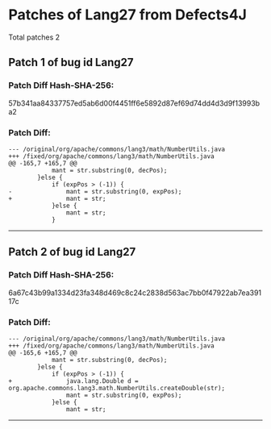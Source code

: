 
# Patches of Lang27 from Defects4J 
Total patches 2
## Patch 1 of bug id Lang27
### Patch Diff Hash-SHA-256:

57b341aa84337757ed5ab6d00f4451ff6e5892d87ef69d74dd4d3d9f13993ba2

### Patch Diff:
```
--- /original/org/apache/commons/lang3/math/NumberUtils.java	
+++ /fixed/org/apache/commons/lang3/math/NumberUtils.java	
@@ -165,7 +165,7 @@
 			mant = str.substring(0, decPos);
 		}else {
 			if (expPos > (-1)) {
-				mant = str.substring(0, expPos);
+				mant = str;
 			}else {
 				mant = str;
 			}
```


---
## Patch 2 of bug id Lang27
### Patch Diff Hash-SHA-256:

6a67c43b99a1334d23fa348d469c8c24c2838d563ac7bb0f47922ab7ea39117c

### Patch Diff:
```
--- /original/org/apache/commons/lang3/math/NumberUtils.java	
+++ /fixed/org/apache/commons/lang3/math/NumberUtils.java	
@@ -165,6 +165,7 @@
 			mant = str.substring(0, decPos);
 		}else {
 			if (expPos > (-1)) {
+				java.lang.Double d = org.apache.commons.lang3.math.NumberUtils.createDouble(str);
 				mant = str.substring(0, expPos);
 			}else {
 				mant = str;
```


---